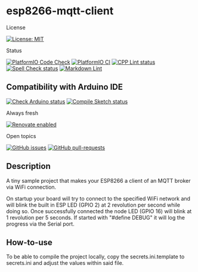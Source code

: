 # esp8266-mqtt-client

License

[![License: MIT](https://img.shields.io/badge/License-MIT-yellow.svg)](https://opensource.org/licenses/MIT)

Status

[![PlatformIO Code Check](https://github.com/TheRealArthurDent/esp8266-mqtt-client/actions/workflows/platformio-check.yaml/badge.svg)](https://github.com/TheRealArthurDent/esp8266-mqtt-client/actions/workflows/platformio-check.yaml)
[![PlatformIO CI](https://github.com/TheRealArthurDent/esp8266-mqtt-client/actions/workflows/platformio-ci.yaml/badge.svg)](https://github.com/TheRealArthurDent/esp8266-mqtt-client/actions/workflows/platformio-ci.yaml)
[![CPP Lint status](https://github.com/TheRealArthurDent/esp8266-mqtt-client/actions/workflows/cpp-lint.yaml/badge.svg)](https://github.com/TheRealArthurDent/esp8266-mqtt-client/actions/workflows/cpp-lint.yaml)
[![Spell Check status](https://github.com/TheRealArthurDent/esp8266-mqtt-client/actions/workflows/spell-check.yaml/badge.svg)](https://github.com/TheRealArthurDent/esp8266-mqtt-client/actions/workflows/spell-check.yaml)
[![Markdown Lint](https://github.com/TheRealArthurDent/esp8266-mqtt-client/actions/workflows/markdown-lint.yaml/badge.svg)](https://github.com/TheRealArthurDent/esp8266-mqtt-client/actions/workflows/markdown-lint.yaml)

## Compatibility with Arduino IDE

[![Check Arduino status](https://github.com/TheRealArthurDent/esp8266-mqtt-client/actions/workflows/check-arduino.yaml/badge.svg)](https://github.com/TheRealArthurDent/esp8266-mqtt-client/actions/workflows/check-arduino.yaml)
[![Compile Sketch status](https://github.com/TheRealArthurDent/esp8266-mqtt-client/actions/workflows/compile-sketch.yaml/badge.svg)](https://github.com/TheRealArthurDent/esp8266-mqtt-client/actions/workflows/compile-sketch.yaml)

Always fresh

[![Renovate enabled](https://img.shields.io/badge/renovate-enabled-brightgreen.svg)](https://renovatebot.com/)

Open topics

[![GitHub issues](https://img.shields.io/github/issues/TheRealArthurDent/esp8266-mqtt-client.svg)](https://GitHub.com/TheRealArthurDent/esp8266-mqtt-client/issues/)
[![GitHub pull-requests](https://img.shields.io/github/issues-pr/TheRealArthurDent/esp8266-mqtt-client.svg)](https://GitHub.com/TheRealArthurDent/esp8266-mqtt-client/pull/)

## Description

A tiny sample project that makes your ESP8266 a client of an MQTT broker via
WiFi connection.

On startup your board will try to connect to the specified WiFi network and
will blink the built in ESP LED (GPIO 2) at 2 revolution per second while
doing so. Once successfully connected the node LED (GPIO 16) will blink
at 1 revolution per 5 seconds. If started with "#define DEBUG" it will log
the progress via the Serial port.

## How-to-use

To be able to compile the project locally, copy the secrets.ini.template
to secrets.ini and adjust the values within said file.
